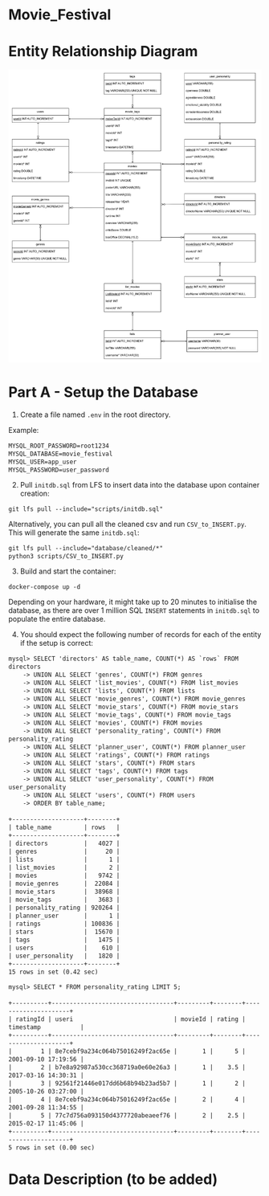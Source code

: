 # Movie_Festival

# Entity Relationship Diagram
![ERD](database/ERD-v2-Normalised.png)

# Part A - Setup the Database
1. Create a file named `.env` in the root directory.

Example:
```
MYSQL_ROOT_PASSWORD=root1234
MYSQL_DATABASE=movie_festival
MYSQL_USER=app_user
MYSQL_PASSWORD=user_password
```

2. Pull `initdb.sql` from LFS to insert data into the database upon container creation:
```
git lfs pull --include="scripts/initdb.sql"
```

Alternatively, you can pull all the cleaned csv and run `CSV_to_INSERT.py`. This will generate the same `initdb.sql`:
```
git lfs pull --include="database/cleaned/*"
python3 scripts/CSV_to_INSERT.py
```

3. Build and start the container:
```
docker-compose up -d
```

Depending on your hardware, it might take up to 20 minutes to initialise the database, as there are over 1 million SQL `INSERT` statements in `initdb.sql` to populate the entire database.

4. You should expect the following number of records for each of the entity if the setup is correct:
```
mysql> SELECT 'directors' AS table_name, COUNT(*) AS `rows` FROM directors
    -> UNION ALL SELECT 'genres', COUNT(*) FROM genres
    -> UNION ALL SELECT 'list_movies', COUNT(*) FROM list_movies
    -> UNION ALL SELECT 'lists', COUNT(*) FROM lists
    -> UNION ALL SELECT 'movie_genres', COUNT(*) FROM movie_genres
    -> UNION ALL SELECT 'movie_stars', COUNT(*) FROM movie_stars
    -> UNION ALL SELECT 'movie_tags', COUNT(*) FROM movie_tags
    -> UNION ALL SELECT 'movies', COUNT(*) FROM movies
    -> UNION ALL SELECT 'personality_rating', COUNT(*) FROM personality_rating
    -> UNION ALL SELECT 'planner_user', COUNT(*) FROM planner_user
    -> UNION ALL SELECT 'ratings', COUNT(*) FROM ratings
    -> UNION ALL SELECT 'stars', COUNT(*) FROM stars
    -> UNION ALL SELECT 'tags', COUNT(*) FROM tags
    -> UNION ALL SELECT 'user_personality', COUNT(*) FROM user_personality
    -> UNION ALL SELECT 'users', COUNT(*) FROM users
    -> ORDER BY table_name;

+--------------------+--------+
| table_name         | rows   |
+--------------------+--------+
| directors          |   4027 |
| genres             |     20 |
| lists              |      1 |
| list_movies        |      2 |
| movies             |   9742 |
| movie_genres       |  22084 |
| movie_stars        |  38968 |
| movie_tags         |   3683 |
| personality_rating | 920264 |
| planner_user       |      1 |
| ratings            | 100836 |
| stars              |  15670 |
| tags               |   1475 |
| users              |    610 |
| user_personality   |   1820 |
+--------------------+--------+
15 rows in set (0.42 sec)
```

```
mysql> SELECT * FROM personality_rating LIMIT 5;

+----------+----------------------------------+---------+--------+---------------------+
| ratingId | useri                            | movieId | rating | timestamp           |
+----------+----------------------------------+---------+--------+---------------------+
|        1 | 8e7cebf9a234c064b75016249f2ac65e |       1 |      5 | 2001-09-10 17:19:56 |
|        2 | b7e8a92987a530cc368719a0e60e26a3 |       1 |    3.5 | 2017-03-16 14:30:31 |
|        3 | 92561f21446e017dd6b68b94b23ad5b7 |       1 |      2 | 2005-10-26 03:27:00 |
|        4 | 8e7cebf9a234c064b75016249f2ac65e |       2 |      4 | 2001-09-28 11:34:55 |
|        5 | 77c7d756a093150d4377720abeaeef76 |       2 |    2.5 | 2015-02-17 11:45:06 |
+----------+----------------------------------+---------+--------+---------------------+
5 rows in set (0.00 sec)
```

# Data Description (to be added)